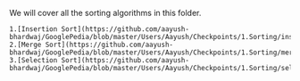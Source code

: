 We will cover all the sorting algorithms in this folder.

    1.[Insertion Sort](https://github.com/aayush-bhardwaj/GooglePedia/blob/master/Users/Aayush/Checkpoints/1.Sorting/insertion_Sort.ipynb)
    2.[Merge Sort](https://github.com/aayush-bhardwaj/GooglePedia/blob/master/Users/Aayush/Checkpoints/1.Sorting/mergeSort.ipynb)
    3.[Selection Sort](https://github.com/aayush-bhardwaj/GooglePedia/blob/master/Users/Aayush/Checkpoints/1.Sorting/selectionSort.ipynb)